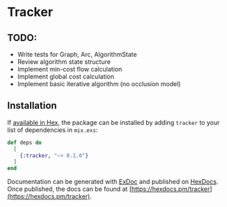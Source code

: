 # Tracker

## TODO:
 * Write tests for Graph, Arc, AlgorithmState
 * Review algorithm state structure
 * Implement min-cost flow calculation
 * Implement global cost calculation
 * Implement basic iterative algorithm (no occlusion model)

## Installation

If [available in Hex](https://hex.pm/docs/publish), the package can be installed
by adding `tracker` to your list of dependencies in `mix.exs`:

```elixir
def deps do
  [
    {:tracker, "~> 0.1.0"}
  ]
end
```

Documentation can be generated with [ExDoc](https://github.com/elixir-lang/ex_doc)
and published on [HexDocs](https://hexdocs.pm). Once published, the docs can
be found at [https://hexdocs.pm/tracker](https://hexdocs.pm/tracker).
